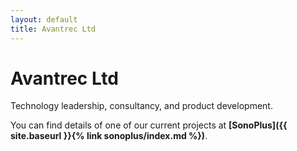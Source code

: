 ```yaml
---
layout: default
title: Avantrec Ltd
---
```

# Avantrec Ltd

Technology leadership, consultancy, and product development.

You can find details of one of our current projects at **[SonoPlus]({{ site.baseurl }}{% link sonoplus/index.md %})**.